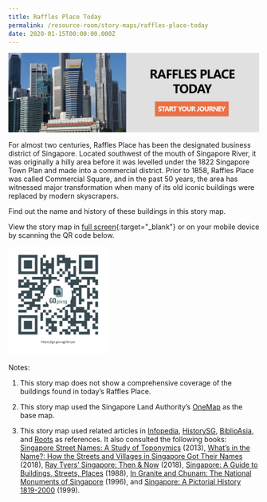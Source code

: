 ```yaml
---
title: Raffles Place Today
permalink: /resource-room/story-maps/raffles-place-today
date: 2020-01-15T00:00:00.000Z
---
```

![Alt text for image on Isomer site](/images/storymap-image-raffles-place-today-1.png)

For almost two centuries, Raffles Place has been the designated business district of Singapore. Located southwest of the mouth of Singapore River, it was originally a hilly area before it was levelled under the 1822 Singapore Town Plan and made into a commercial district. Prior to 1858, Raffles Place was called Commercial Square, and in the past 50 years, the area has witnessed major transformation when many of its old iconic buildings were replaced by modern skyscrapers.

Find out the name and history of these buildings in this story map.

View the story map in [full screen](https://nlb.geoicon.com/spatialdiscovery/storymaps/buildings-along-singapore-river/index.html){:target="_blank"} or on your mobile device by scanning the QR code below.

<img src="/images/qr-code-storymap-raffles-place-today.jpg" alt="qr-code-storymap-raffles-place-today" style="width:200px;" />

Notes:

1. This story map does not show a comprehensive coverage of the buildings found in today’s Raffles Place.

2. This story map used the Singapore Land Authority’s [OneMap](https://docs.onemap.sg/maps/index.html) as the base map.

3. This story map used related articles in [Infopedia](https://eresources.nlb.gov.sg/infopedia/), [HistorySG](http://eresources.nlb.gov.sg/history), [BiblioAsia](https://www.nlb.gov.sg/Browse/BiblioAsia.aspx), and [Roots](https://www.roots.sg/) as references. It also consulted the following books: [Singapore Street Names: A Study of Toponymics](https://eservice.nlb.gov.sg/item_holding.aspx?bid=200123850) (2013), [What’s in the Name?: How the Streets and Villages in Singapore Got Their Names](https://eservice.nlb.gov.sg/item_holding.aspx?bid=202924449) (2018), [Ray Tyers’ Singapore: Then & Now](https://eservice.nlb.gov.sg/item_holding.aspx?bid=203784837) (2018), [Singapore: A Guide to Buildings, Streets, Places](http://eservice.nlb.gov.sg/item_holding.aspx?bid=4712298) (1988), [In Granite and Chunam: The National Monuments of Singapore](http://eservice.nlb.gov.sg/item_holding_s.aspx?bid=7919754) (1996), and [Singapore: A Pictorial History 1819-2000](http://eservice.nlb.gov.sg/item_holding.aspx?bid=9651676) (1999).